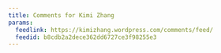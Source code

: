 ```yaml
---
title: Comments for Kimi Zhang
params:
  feedlink: https://kimizhang.wordpress.com/comments/feed/
  feedid: b8cdb2a2dece362dd6727ce3f98255e3
---
```

